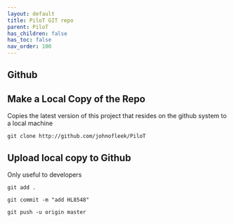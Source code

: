```yaml
---
layout: default
title: PiloT GIT repo
parent: PiloT
has_children: false
has_toc: false
nav_order: 100
---
```


## Github


## Make a Local Copy of the Repo
Copies the latest version of this project that resides on the github system to a local machine

```
git clone http://github.com/johnofleek/PiloT
```


## Upload local copy to Github

Only useful to developers

```
git add .

git commit -m "add HL8548"

git push -u origin master
```



